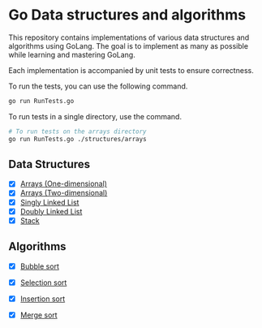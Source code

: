 # Go Data structures and algorithms

This repository contains implementations of various data structures and algorithms using GoLang.
The goal is to implement as many as possible while learning and mastering GoLang.

Each implementation is accompanied by unit tests to ensure correctness.

To run the tests, you can use the following command.

```bash
go run RunTests.go
```

To run tests in a single directory, use the command.

```bash
# To run tests on the arrays directory
go run RunTests.go ./structures/arrays
```


## Data Structures

- [x] [Arrays (One-dimensional)](./structures/arrays/1DArray.go)
- [x] [Arrays (Two-dimensional)](./structures/arrays/2DArray.go)
- [x] [Singly Linked List](./structures/linked-lists/SinglyLinkedList.go)
- [x] [Doubly Linked List](./structures/linked-lists/DoublyLinkedList.go)
- [x] [Stack](./structures/stacks/Stack.go)

## Algorithms

- [x] [Bubble sort](./algorithms/sorting/BubbleSort.go)
- [x] [Selection sort](./algorithms/sorting/SelectionSort.go)
- [x] [Insertion sort](./algorithms/sorting/InsertionSort.go)
- [x] [Merge sort](./algorithms/sorting/MergeSort.go)


